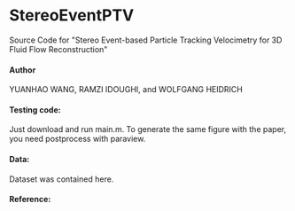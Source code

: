 # StereoEventPTV
Source Code for "Stereo Event-based Particle Tracking Velocimetry for 3D Fluid Flow Reconstruction"

#### Author

YUANHAO WANG, RAMZI IDOUGHI, and WOLFGANG HEIDRICH

#### Testing code:

Just download and run main.m. To generate the same figure with the paper, you need postprocess with paraview.

#### Data:

Dataset was contained here.

#### Reference:


